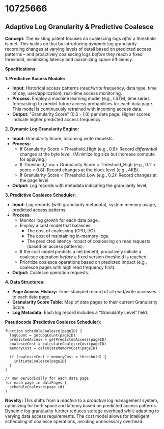 # 10725666

## Adaptive Log Granularity & Predictive Coalesce

**Concept:** The existing patent focuses on coalescing logs *after* a threshold is met. This builds on that by introducing *dynamic* log granularity – recording changes at varying levels of detail based on predicted access patterns – and proactively coalescing logs *before* they reach a fixed threshold, minimizing latency and maximizing space efficiency.

**Specifications:**

**1. Predictive Access Module:**

*   **Input:** Historical access patterns (read/write frequency, data type, time of day, user/application), real-time access monitoring.
*   **Process:** Employ a machine learning model (e.g., LSTM, time series forecasting) to predict future access probabilities for each data page.  This model is continuously retrained with incoming access data.
*   **Output:**  "Granularity Score" (0.0 - 1.0) per data page.  Higher scores indicate higher predicted access frequency.

**2. Dynamic Log Granularity Engine:**

*   **Input:** Granularity Score, incoming write requests.
*   **Process:**
    *   If Granularity Score > Threshold_High (e.g., 0.8): Record *differential* changes at the byte level.  (Minimize log size but increase compute for applying.)
    *   If Threshold_Low < Granularity Score < Threshold_High (e.g., 0.2 < score < 0.8): Record changes at the block level (e.g., 4KB).
    *   If Granularity Score < Threshold_Low (e.g., 0.2): Record changes at the page level.
*   **Output:** Log records with metadata indicating the granularity level.

**3. Predictive Coalesce Scheduler:**

*   **Input:** Log records (with granularity metadata), system memory usage, predicted access patterns.
*   **Process:**
    *   Monitor log growth for each data page.
    *   Employ a cost model that balances:
        *   The cost of coalescing (CPU, I/O).
        *   The cost of maintaining in-memory logs.
        *   The predicted latency impact of coalescing on read requests (based on access patterns).
    *   If the cost model predicts a net benefit, proactively initiate a coalesce operation *before* a fixed version threshold is reached.
    *   Prioritize coalesce operations based on predicted impact (e.g., coalesce pages with high read frequency first).
*   **Output:** Coalesce operation requests.

**4.  Data Structures:**

*   **Page Access History:**  Time-stamped record of all read/write accesses to each data page.
*   **Granularity Score Table:** Map of data pages to their current Granularity Score.
*   **Log Metadata:** Each log record includes a “Granularity Level” field.

**Pseudocode (Predictive Coalesce Scheduler):**

```
function scheduleCoalesce(pageID) {
  logCount = getLogCount(pageID)
  predictedAccess = getPredictedAccess(pageID)
  coalesceCost = calculateCoalesceCost(pageID)
  memoryCost = calculateMemoryCost(pageID)

  if (coalesceCost + memoryCost < threshold) {
    initiateCoalesce(pageID)
  }
}

// Run periodically for each data page
for each page in dataPages {
  scheduleCoalesce(page.id)
}
```

**Novelty:**  This shifts from a *reactive* to a *proactive* log management system, optimizing for both space and latency based on predicted access patterns. Dynamic log granularity further reduces storage overhead while adapting to varying data access requirements.  The cost model allows for intelligent scheduling of coalesce operations, avoiding unnecessary overhead.